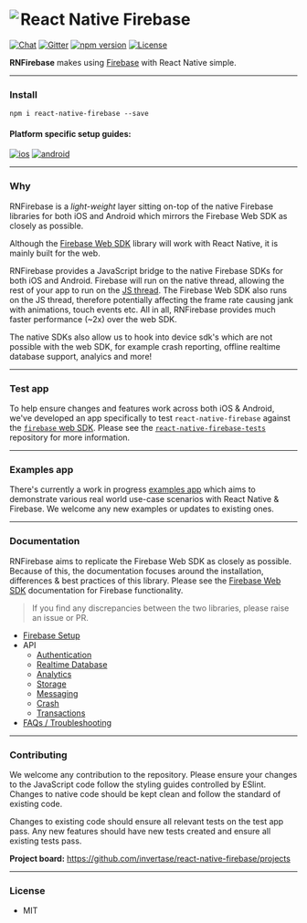 # React Native Firebase<img align="left" src="http://i.imgur.com/01XQL0x.png">

[![Chat](https://img.shields.io/badge/chat-on%20discord-7289da.svg)](https://discord.gg/t6bdqMs)
[![Gitter](https://badges.gitter.im/invertase/react-native-firebase.svg)](https://gitter.im/invertase/react-native-firebase?utm_source=badge&utm_medium=badge&utm_campaign=pr-badge)
[![npm version](https://img.shields.io/npm/v/react-native-firebase.svg)](https://www.npmjs.com/package/react-native-firebase)
[![License](https://img.shields.io/npm/l/react-native-firebase.svg)](/LICENSE)

**RNFirebase** makes using [Firebase](http://firebase.com) with React Native simple.
<hr>

### Install
```
npm i react-native-firebase --save
```

#### Platform specific setup guides:
[![ios](https://a.fsdn.com/sd/topics/ios_64.png)](docs/installation.ios.md)   [![android](https://a.fsdn.com/sd/topics/android_64.png)](docs/installation.android.md)

<hr>

### Why

RNFirebase is a _light-weight_ layer sitting on-top of the native Firebase libraries for both iOS and Android which mirrors the Firebase Web SDK as closely as possible.

Although the [Firebase Web SDK](https://www.npmjs.com/package/firebase) library will work with React Native, it is mainly built for the web.

RNFirebase provides a JavaScript bridge to the native Firebase SDKs for both iOS and Android. Firebase will run on the native thread, allowing the rest of your app to run on the [JS thread](https://facebook.github.io/react-native/docs/performance.html#javascript-frame-rate). The Firebase Web SDK also runs on the JS thread, therefore potentially affecting the frame rate causing jank with animations, touch events etc. All in all, RNFirebase provides much faster performance (~2x) over the web SDK.

The native SDKs also allow us to hook into device sdk's which are not possible with the web SDK, for example crash reporting, offline realtime database support, analyics and more!

<hr>

### Test app

To help ensure changes and features work across both iOS & Android, we've developed an app specifically to test `react-native-firebase` against the [`firebase` web SDK](https://www.npmjs.com/package/firebase). Please see the [`react-native-firebase-tests`](https://github.com/invertase/react-native-firebase-tests) repository for more information.

<hr>

### Examples app

There's currently a work in progress [examples app](https://github.com/invertase/react-native-firebase-examples) which aims to demonstrate various real world use-case scenarios with React Native & Firebase. We welcome any new examples or updates to existing ones.

<hr>

### Documentation

RNFirebase aims to replicate the Firebase Web SDK as closely as possible. Because of this, the documentation focuses around the installation, differences & best practices of this library. Please see the [Firebase Web SDK](https://firebase.google.com/docs/reference/js/) documentation for Firebase functionality.

> If you find any discrepancies between the two libraries, please raise an issue or PR.

* [Firebase Setup](docs/firebase-setup.md)
* API
  * [Authentication](docs/api/authentication.md)
  * [Realtime Database](docs/api/database.md)
  * [Analytics](docs/api/analytics.md)
  * [Storage](docs/api/storage.md)
  * [Messaging](docs/api/cloud-messaging.md)
  * [Crash](docs/api/crash.md)
  * [Transactions](docs/api/transactions.md)
* [FAQs / Troubleshooting](docs/faqs.md)

<hr>

### Contributing

We welcome any contribution to the repository. Please ensure your changes to the JavaScript code follow the styling guides controlled by ESlint. Changes to native code should be kept clean and follow the standard of existing code.

Changes to existing code should ensure all relevant tests on the test app pass. Any new features should have new tests created and ensure all existing tests pass.

**Project board:** https://github.com/invertase/react-native-firebase/projects

<hr>

### License

- MIT
